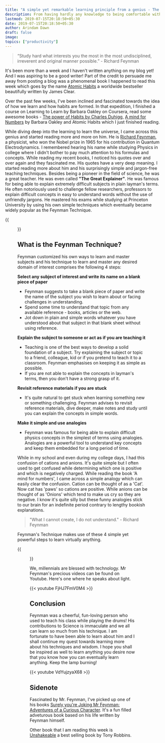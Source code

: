 ```yaml
---
title: "A simple yet remarkable learning principle from a genius - The Feynman Technique"
description: From having hardly any knowledge to being comfortable with any subject of interest. Learning to learn more effectively!
lastmod: 2019-07-15T20:18:50+05:30
date: 2019-07-15T20:18:50+05:30
author: Arindam Dawn
draft: false 
image:
topics: ["productivity"]
---
```


> “Study hard what interests you the most in the most undisciplined, irreverent and original manner possible.” - Richard Feynman

It's been more than a week and I haven't written anything on my blog yet! And I was aspiring to be a good writer! Part of the credit to persuade me away from posting a blog was a phenomenal book I happened to read this week which goes by the name [Atomic Habits](https://amzn.to/2lzNqMt) a worldwide bestseller beautifully written by James Clear. 

Over the past few weeks, I've been inclined and fascinated towards the idea of how we learn and how habits are formed. In that expedition, I finished a course on Learning to Learn by Barbara Oakley on Coursera, read some awesome books - [The power of Habits by Charles Duhigg](https://amzn.to/2lceJwf), [A mind for Numbers](https://amzn.to/2lcGN2w) by Barbara Oakley and Atomic Habits which I just finished reading.

While diving deep into the learning to learn the universe, I came across this genius and started reading more and more on him. He is [Richard Feynman](https://en.wikipedia.org/wiki/Richard_Feynman), a physicist, who won the Nobel prize in 1965 for his contribution in Quantum Electrodynamics. I remembered hearing his name while studying Physics in college where I didn't bother to pay much attention to his formulas and concepts. While reading my recent books,  I noticed his quotes over and over again and they fascinated me. His quotes have a very deep meaning. I started reading more about him and his surprisingly simple and jargon-free teaching techniques. Besides being a pioneer in the field of science, he was a great teacher. He was even called **"The Great Explainer"**. He was famous for being able to explain extremely difficult subjects in plain layman's terms. He often notoriously used to challenge fellow researchers, professors to explain difficult concepts in easy to understand words without the use of unfriendly jargons. He mastered his exams while studying at Princeton University by using his own simple techniques which eventually became widely popular as the Feynman Technique.


{{<figure src= "https://miro.medium.com/max/2000/1*4MnjkvCDAAJt7d0KrvFBOw.png" caption= "Image credits - www.medium.com" class="tc">}}


## What is the Feynman Technique?

Feynman customized his own ways to learn and master subjects and his technique to learn and master any desired domain of interest comprises the following 4 steps:

**Select any subject of interest and write its name on a blank piece of paper** 

* Feynman suggests to take a blank piece of paper and write the name of the subject you wish to learn about or facing challenges in understanding. 
* Spend some time to understand that topic from any available reference - books, articles or the web.
* Jot down in plain and simple words whatever you have understood about that subject in that blank sheet without using reference.

**Explain the subject to someone or act as if you are teaching it**

* Teaching is one of the best ways to develop a solid foundation of a subject. Try explaining the subject or topic to a friend, colleague, kid or if you pretend to teach it to a classroom. Feynman emphasises on keeping it as simple as possible.
* If you are not able to explain the concepts in layman's terms, then you don't have a strong grasp of it.

**Revisit reference materials if you are stuck**

* It's quite natural to get stuck when learning something new or something challenging. Feynman advises to revisit reference materials, dive deeper, make notes and study until you can explain the concepts in simple words.

**Make it simple and use analogies**

* Feynman was famous for being able to explain difficult physics concepts in the simplest of terms using analogies. Analogies are a powerful tool to understand key concepts and keep them embedded for a long period of time. 

While in my school and even during my college days, I had this confusion of cations and anions. It's quite simple but I often used to get confused while determining which one is positive and which is negatively charged. 
While reading the book 'A mind for numbers', I came across a simple analogy which can easily clear the confusion. 
Cation can be thought of as a 'Cat'. Now cat has 'paws' so cations are positive. While anions can be thought of as 'Onions' which tend to make us cry so they are negative. I know it's quite silly but these funny analogies stick to our brain for an indefinite period contrary to lengthy bookish explanations.

> "What I cannot create, I do not understand." - Richard Feynman

Feynman's Technique makes use of these 4 simple yet powerful steps to learn virtually anything. 

{{<figure src= "https://www.tradebrains.in/wp-content/uploads/2019/02/the-feynman-technique-safal-niveshak.jpeg" caption= "Image credits - Safal Niveshak" class="tc">}}

We, millennials are blessed with technology. Mr Feynman's precious videos can be found on Youtube. Here's one where he speaks about light.

{{< youtube FjHJ7FmV0M4 >}}


## Conclusion

Feynman was a cheerful, fun-loving person who used to teach his class while playing the drums! His contributions to Science is immaculate and we all can learn so much from his technique. I am fortunate to have been able to learn about him and I shall continue my quest towards learning more about his techniques and wisdom. I hope you shall be inspired as well to learn anything you desire now that you know how you can eventually learn anything. Keep the lamp burning!

{{< youtube VdYujzyaX68 >}}

## Sidenote

Fascinated by Mr. Feynman, I've picked up one of his books [Surely you're Joking Mr Feynman: Adventures of a Curious Character](https://amzn.to/2jWNt4C). It's a fun filled adveturous book based on his life written by Feynman himself.

Other book that I am reading this week is [Unshakeable](https://amzn.to/2jWOyJI) a best selling book by Tony Robbins.


